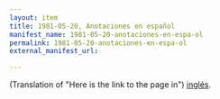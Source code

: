 ```yaml
---
layout: item
title: 1981-05-20, Anotaciones en español
manifest_name: 1981-05-20-anotaciones-en-espa-ol
permalink: 1981-05-20-anotaciones-en-espa-ol
external_manifest_url: 

---
```

<!-- Add an essay or interpretive material below this line,
using HTML or markdown.  Do not modify this file above this line -->
(Translation of "Here is the link to the page in") <a href="https://lgsump.github.io/the-sounds-of-war/1981-05-20-annotations-in-english">inglés</a>.
<br>
